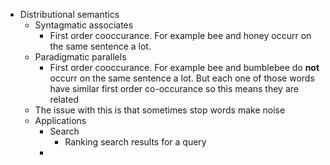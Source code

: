 * Distributional semantics
    * Syntagmatic associates
        * First order cooccurance. For example bee and honey occurr on the same sentence a lot. 
    * Paradigmatic parallels
        * First order cooccurance. For example bee and bumblebee do **not** occurr on the same sentence a lot. But each one of those words have similar first order co-occurance so this means they are related
    * The issue with this is that sometimes stop words make noise
    * Applications
        * Search
            * Ranking search results for a query
        * 